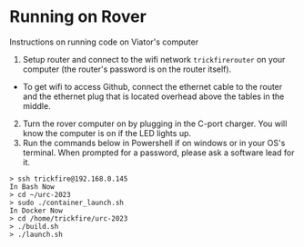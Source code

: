 # Running on Rover

Instructions on running code on Viator's computer

1. Setup router and connect to the wifi network `trickfirerouter` on your computer (the router's password is on the router itself).
  - To get wifi to access Github, connect the ethernet cable to the router and the ethernet plug that is located overhead above the tables in the middle.
2. Turn the rover computer on by plugging in the C-port charger. You will know the computer is on if the LED lights up.
3. Run the commands below in Powershell if on windows or in your OS's terminal. When prompted for a password, please ask a software lead for it.

```
> ssh trickfire@192.168.0.145
In Bash Now
> cd ~/urc-2023
> sudo ./container_launch.sh
In Docker Now
> cd /home/trickfire/urc-2023
> ./build.sh
> ./launch.sh
```